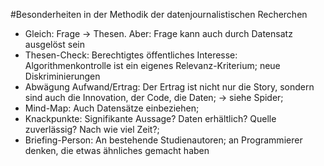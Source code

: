 #Besonderheiten in der Methodik der datenjournalistischen Recherchen
- Gleich: Frage -> Thesen. Aber: Frage kann auch durch Datensatz ausgelöst sein
- Thesen-Check: Berechtigtes öffentliches Interesse: Algorithmenkontrolle ist ein eigenes Relevanz-Kriterium; neue Diskriminierungen
- Abwägung Aufwand/Ertrag: Der Ertrag ist nicht nur die Story, sondern sind auch die Innovation, der Code, die Daten;  -> siehe Spider;
- Mind-Map: Auch Datensätze einbeziehen;
- Knackpunkte: Signifikante Aussage? Daten erhältlich? Quelle zuverlässig? Nach wie viel Zeit?;
- Briefing-Person: An bestehende Studienautoren; an Programmierer denken, die etwas ähnliches gemacht haben
